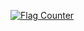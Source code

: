 <a href="https://info.flagcounter.com/3r4k"><img src="https://s01.flagcounter.com/map/3r4k/size_s/txt_000000/border_CCCCCC/pageviews_0/viewers_0/flags_0/" alt="Flag Counter" border="0"></a>